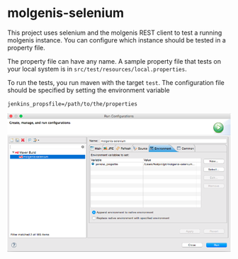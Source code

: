 # molgenis-selenium

This project uses selenium and the molgenis REST client to test a running molgenis instance.
You can configure which instance should be tested in a property file.

The property file can have any name.
A sample property file that tests on your local system is in `src/test/resources/local.properties`.

To run the tests, you run maven with the target `test`.
The configuration file should be specified by setting the environment variable

    jenkins_propsfile=/path/to/the/properties

![](doc/run-configuration-eclipse.png "Eclipse run configuration")
